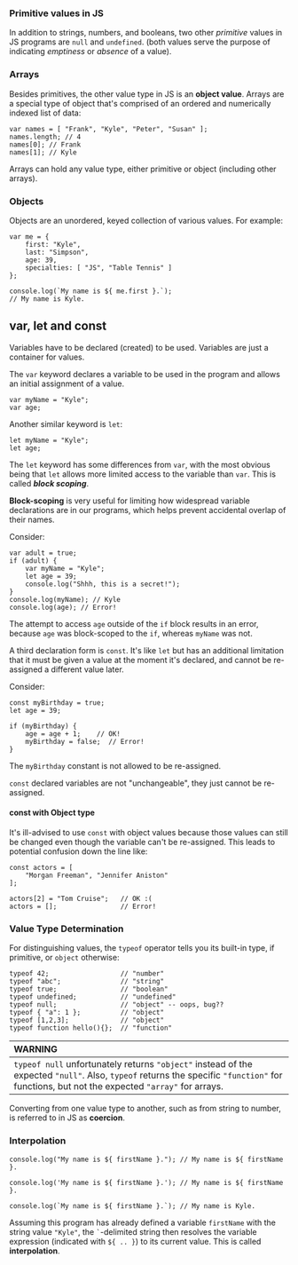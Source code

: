 ### Primitive values in JS

In addition to strings, numbers, and booleans, two other _primitive_ values in JS programs are `null` and `undefined`. (both values serve the purpose of indicating _emptiness_ or _absence_ of a value).

### Arrays

Besides primitives, the other value type in JS is an **object value**. Arrays are a special type of object that's comprised of an ordered and numerically indexed list of data:

```
var names = [ "Frank", "Kyle", "Peter", "Susan" ];
names.length; // 4
names[0]; // Frank
names[1]; // Kyle
```

Arrays can hold any value type, either primitive or object (including other arrays).

### Objects

Objects are an unordered, keyed collection of various values. For example:

```
var me = {
    first: "Kyle",
    last: "Simpson",
    age: 39,
    specialties: [ "JS", "Table Tennis" ]
};

console.log(`My name is ${ me.first }.`);
// My name is Kyle.
```

## var, let and const

Variables have to be declared (created) to be used. Variables are just a container for values.

The `var` keyword declares a variable to be used in the program and allows an initial assignment of a value.

```
var myName = "Kyle";
var age;
```

Another similar keyword is `let`:

```
let myName = "Kyle";
let age;
```

The `let` keyword has some differences from `var`, with the most obvious being that `let` allows more limited access to the variable than `var`. This is called **_block scoping_**.

**Block-scoping** is very useful for limiting how widespread variable declarations are in our programs, which helps prevent accidental overlap of their names.

Consider:

```
var adult = true;
if (adult) {
    var myName = "Kyle";
    let age = 39;
    console.log("Shhh, this is a secret!");
}
console.log(myName); // Kyle
console.log(age); // Error!
```

The attempt to access `age` outside of the `if` block results in an error, because `age` was block-scoped to the `if`, whereas `myName` was not.

A third declaration form is `const`. It's like `let` but has an additional limitation that it must be given a value at the moment it's declared, and cannot be re-assigned a different value later.

Consider:

```
const myBirthday = true;
let age = 39;

if (myBirthday) {
    age = age + 1;    // OK!
    myBirthday = false;  // Error!
}
```

The `myBirthday` constant is not allowed to be re-assigned.

`const` declared variables are not "unchangeable", they just cannot be re-assigned.

#### const with Object type

It's ill-advised to use `const` with object values because those values can still be changed even though the variable can't be re-assigned. This leads to potential confusion down the line like:

```
const actors = [
    "Morgan Freeman", "Jennifer Aniston"
];

actors[2] = "Tom Cruise";   // OK :(
actors = [];                // Error!
```

### Value Type Determination

For distinguishing values, the `typeof` operator tells you its built-in type, if primitive, or `object` otherwise:

```
typeof 42;                  // "number"
typeof "abc";               // "string"
typeof true;                // "boolean"
typeof undefined;           // "undefined"
typeof null;                // "object" -- oops, bug??
typeof { "a": 1 };          // "object"
typeof [1,2,3];             // "object"
typeof function hello(){};  // "function"
```

| WARNING                                                                                                                                                                                     |
| :------------------------------------------------------------------------------------------------------------------------------------------------------------------------------------------ |
| `typeof null` unfortunately returns `"object"` instead of the expected `"null"`. Also, `typeof` returns the specific `"function"` for functions, but not the expected `"array"` for arrays. |

Converting from one value type to another, such as from string to number, is referred to in JS as **coercion**.

### Interpolation

```
console.log("My name is ${ firstName }."); // My name is ${ firstName }.

console.log('My name is ${ firstName }.'); // My name is ${ firstName }.

console.log(`My name is ${ firstName }.`); // My name is Kyle.
```

Assuming this program has already defined a variable `firstName` with the string value `"Kyle"`, the `` ` ``-delimited string then resolves the variable expression (indicated with `${ .. }`) to its current value. This is called **interpolation**.
